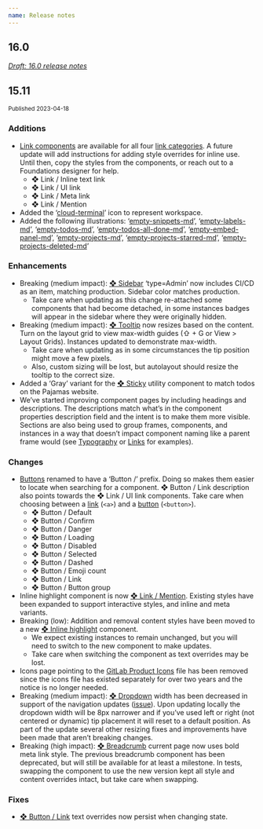 ```yaml
---
name: Release notes
---
```


## 16.0

[_Draft: 16.0 release notes_](https://gitlab.com/gitlab-org/gitlab-services/design.gitlab.com/-/merge_requests/3356)

## 15.11

<small>Published 2023-04-18</small>

### Additions

- [Link components](https://www.figma.com/file/qEddyqCrI7kPSBjGmwkZzQ/%F0%9F%93%99-Component-library?node-id=81916-116837) are available for all four [link categories](https://design.gitlab.com/components/link#categories). A future update will add instructions for adding style overrides for inline use. Until then, copy the styles from the components, or reach out to a Foundations designer for help.
  - ❖ Link / Inline text link
  - ❖ Link / UI link
  - ❖ Link / Meta link
  - ❖ Link / Mention
- Added the ‘[cloud-terminal](https://gitlab-org.gitlab.io/gitlab-svgs/?q=~cloud-terminal)’ icon to represent workspace.
- Added the following illustrations: ‘[empty-snippets-md](https://gitlab-org.gitlab.io/gitlab-svgs/illustrations?q=illustrations/empty-state/empty-snippets-md.svg)’, ‘[empty-labels-md](https://gitlab-org.gitlab.io/gitlab-svgs/illustrations?q=illustrations/empty-state/empty-labels-md.svg)’, ‘[empty-todos-md](https://gitlab-org.gitlab.io/gitlab-svgs/illustrations/?q=illustrations/empty-todos-md.svg)’, ‘[empty-todos-all-done-md](https://gitlab-org.gitlab.io/gitlab-svgs/illustrations?q=illustrations/empty-todos-all-done-md.svg)’, ‘[empty-embed-panel-md](https://gitlab-org.gitlab.io/gitlab-svgs/illustrations?q=illustrations/empty-state/empty-embed-panel-md.svg)’, ‘[empty-projects-md](https://gitlab-org.gitlab.io/gitlab-svgs/illustrations?q=illustrations/empty-state/empty-projects-md.svg)’, ‘[empty-projects-starred-md](https://gitlab-org.gitlab.io/gitlab-svgs/illustrations?q=illustrations/empty-state/empty-projects-starred-md.svg)’, ‘[empty-projects-deleted-md](https://gitlab-org.gitlab.io/gitlab-svgs/illustrations?q=illustrations/empty-state/empty-projects-deleted-md.svg)’

### Enhancements

- Breaking (medium impact): [❖ Sidebar](https://www.figma.com/file/qEddyqCrI7kPSBjGmwkZzQ/%F0%9F%93%99-Component-library?node-id=3946-112&t=btf6j6JBlWUFtOkp-11) ‘type=Admin’ now includes CI/CD as an item, matching production. Sidebar color matches production.
  - Take care when updating as this change re-attached some components that had become detached, in some instances badges will appear in the sidebar where they were originally hidden.
- Breaking (medium impact): [❖ Tooltip](https://www.figma.com/file/qEddyqCrI7kPSBjGmwkZzQ/%F0%9F%93%99-Component-library?node-id=425-142&t=btf6j6JBlWUFtOkp-11) now resizes based on the content. Turn on the layout grid to view max-width guides (⇧ + G or View > Layout Grids). Instances updated to demonstrate max-width.
  - Take care when updating as in some circumstances the tip position might move a few pixels.
  - Also, custom sizing will be lost, but autolayout should resize the tooltip to the correct size.
- Added a ‘Gray’ variant for the [❖ Sticky](https://www.figma.com/file/qEddyqCrI7kPSBjGmwkZzQ/%F0%9F%93%99-Component-library?node-id=86364-117403&t=btf6j6JBlWUFtOkp-4) utility component to match todos on the Pajamas website.
- We’ve started improving component pages by including headings and descriptions. The descriptions match what’s in the component properties description field and the intent is to make them more visible. Sections are also being used to group frames, components, and instances in a way that doesn’t impact component naming like a parent frame would (see [Typography](https://www.figma.com/file/qEddyqCrI7kPSBjGmwkZzQ/%F0%9F%93%99-Component-library?node-id=440-0&t=VprsBTE7V7i8edGF-11) or [Links](https://www.figma.com/file/qEddyqCrI7kPSBjGmwkZzQ/%F0%9F%93%99-Component-library?node-id=81916-116837&t=VprsBTE7V7i8edGF-11) for examples).

### Changes

- [Buttons](https://www.figma.com/file/qEddyqCrI7kPSBjGmwkZzQ/%F0%9F%93%99-Component-library?node-id=425-7) renamed to have a ‘Button /’ prefix. Doing so makes them easier to locate when searching for a component. ❖ Button / Link description also points towards the ❖ Link / UI link components. Take care when choosing between a [link](https://design.gitlab.com/components/link) (`<a>`) and a [button](https://design.gitlab.com/components/button) (`<button>`).
  - ❖ Button / Default
  - ❖ Button / Confirm
  - ❖ Button / Danger
  - ❖ Button / Loading
  - ❖ Button / Disabled
  - ❖ Button / Selected
  - ❖ Button / Dashed
  - ❖ Button / Emoji count
  - ❖ Button / Link
  - ❖ Button / Button group
- Inline highlight component is now [❖ Link / Mention](https://www.figma.com/file/qEddyqCrI7kPSBjGmwkZzQ/%F0%9F%93%99-Component-library?node-id=86229-117442&t=btf6j6JBlWUFtOkp-4). Existing styles have been expanded to support interactive styles, and inline and meta variants.
- Breaking (low): Addition and removal content styles have been moved to a new [❖ Inline highlight](https://www.figma.com/file/qEddyqCrI7kPSBjGmwkZzQ/%F0%9F%93%99-Component-library?node-id=84028-117530&t=btf6j6JBlWUFtOkp-11) component. 
  - We expect existing instances to remain unchanged, but you will need to switch to the new component to make updates.
  - Take care when switching the component as text overrides may be lost.
- Icons page pointing to the [GitLab Product Icons](https://www.figma.com/file/h4YjjttHL5YI0mXZfQ4uuU/GitLab-Product-Icons?t=SDEcXtmjyvSgCogP-7) file has been removed since the icons file has existed separately for over two years and the notice is no longer needed.
- Breaking (medium impact): [❖ Dropdown](https://www.figma.com/file/qEddyqCrI7kPSBjGmwkZzQ/%F0%9F%93%99-Component-library?node-id=425-14&t=btf6j6JBlWUFtOkp-11) width has been decreased in support of the navigation updates ([issue](https://gitlab.com/gitlab-org/gitlab-services/design.gitlab.com/-/issues/1572)). Upon updating locally the dropdown width will be 8px narrower and if you’ve used left or right (not centered or dynamic) tip placement it will reset to a default position. As part of the update several other resizing fixes and improvements have been made that aren’t breaking changes.
- Breaking (high impact): [❖ Breadcrumb](https://www.figma.com/file/qEddyqCrI7kPSBjGmwkZzQ/%F0%9F%93%99-Component-library?node-id=425-5&t=btf6j6JBlWUFtOkp-11) current page now uses bold meta link style. The previous breadcrumb component has been deprecated, but will still be available for at least a milestone. In tests, swapping the component to use the new version kept all style and content overrides intact, but take care when swapping.

### Fixes
- [❖ Button / Link](https://www.figma.com/file/qEddyqCrI7kPSBjGmwkZzQ/%F0%9F%93%99-Component-library?node-id=78884-116292&t=yMRUd34fxKLrjvpL-4) text overrides now persist when changing state.
